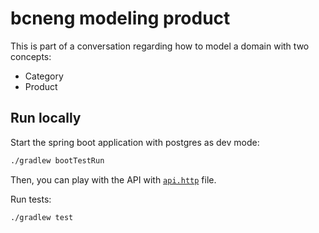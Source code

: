 # bcneng modeling product

This is part of a conversation regarding how to model a domain with two concepts:

- Category
- Product

## Run locally

Start the spring boot application with postgres as dev mode:

```bash
./gradlew bootTestRun
```

Then, you can play with the API with [`api.http`](./api.http) file.

Run tests:

```bash
./gradlew test
```